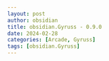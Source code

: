 ```yaml
---
layout: post
author: obsidian
title: obsidian.Gyruss - 0.9.0
date: 2024-02-28
categories: [Arcade, Gyruss]
tags: [obsidian.Gyruss]
---
```


